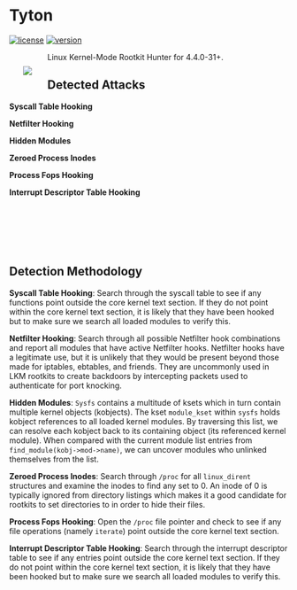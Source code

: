 # Tyton

[![license](https://img.shields.io/badge/license-GPL-brightgreen.svg)](https://github.com/nbulischeck/tyton/blob/master/LICENSE)
[![version](https://img.shields.io/badge/linux-4.4.0.31+-blue.svg?style=flat)](https://github.com/nbulischeck/tyton)

<img align="left" src="https://raw.githubusercontent.com/nbulischeck/tyton/master/images/tyton-large.jpg?token=ARN9vXUA3y4sqHCkZj_tM1s9Zlb4eW-vks5bu8I4wA%3D%3D" style="padding: 25px">

Linux Kernel-Mode Rootkit Hunter for 4.4.0-31+.

## Detected Attacks

**Syscall Table Hooking**
  
**Netfilter Hooking**

**Hidden Modules**

**Zeroed Process Inodes**

**Process Fops Hooking**

**Interrupt Descriptor Table Hooking**

&nbsp;

&nbsp;

&nbsp;

## Detection Methodology

**Syscall Table Hooking**: Search through the syscall table to see if any functions point outside the core kernel text section. If they do not point within the core kernel text section, it is likely that they have been hooked but to make sure we search all loaded modules to verify this.

**Netfilter Hooking**: Search through all possible Netfilter hook combinations and report all modules that have active Netfilter hooks. Netfilter hooks have a legitimate use, but it is unlikely that they would be present beyond those made for iptables, ebtables, and friends. They are uncommonly used in LKM rootkits to create backdoors by intercepting packets used to authenticate for port knocking.

**Hidden Modules**: `Sysfs` contains a multitude of ksets which in turn contain multiple kernel objects (kobjects). The kset `module_kset` within `sysfs` holds kobject references to all loaded kernel modules. By traversing this list, we can resolve each kobject back to its containing object (its referenced kernel module). When compared with the current module list entries from `find_module(kobj->mod->name)`, we can uncover modules who unlinked themselves from the list.

**Zeroed Process Inodes**: Search through `/proc` for all `linux_dirent` structures and examine the inodes to find any set to 0. An inode of 0 is typically ignored from directory listings which makes it a good candidate for rootkits to set directories to in order to hide their files.

**Process Fops Hooking**: Open the `/proc` file pointer and check to see if any file operations (namely `iterate`) point outside the core kernel text section.

**Interrupt Descriptor Table Hooking**: Search through the interrupt descriptor table to see if any entries point outside the core kernel text section. If they do not point within the core kernel text section, it is likely that they have been hooked but to make sure we search all loaded modules to verify this.
